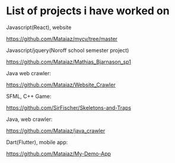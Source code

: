 # List of projects i have worked on

Javascript(React), website 

https://github.com/Mataiaz/mycv/tree/master


Javascript/jquery(Noroff school semester project)


https://github.com/Mataiaz/Mathias_Bjarnason_sp1


Java web crawler:               

https://github.com/Mataiaz/Website_Crawler



SFML, C++ Game:         

https://github.com/SirFischer/Skeletons-and-Traps



Java, web crawler:            

https://github.com/Mataiaz/java_crawler



Dart(Flutter), mobile app:    

https://github.com/Mataiaz/My-Demo-App
